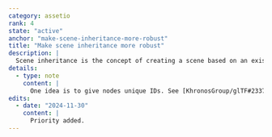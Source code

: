 ```yaml
---
category: assetio
rank: 4
state: "active"
anchor: "make-scene-inheritance-more-robust"
title: "Make scene inheritance more robust"
description: |
  Scene inheritance is the concept of creating a scene based on an existing one. It is a feature that should work well in theory, but can be quite finicky in reality.
details:
  - type: note
    content: |
      One idea is to give nodes unique IDs. See [KhronosGroup/glTF#2337](https://github.com/KhronosGroup/glTF/issues/2337).
edits:
  - date: "2024-11-30"
    content: |
      Priority added.
---
```

